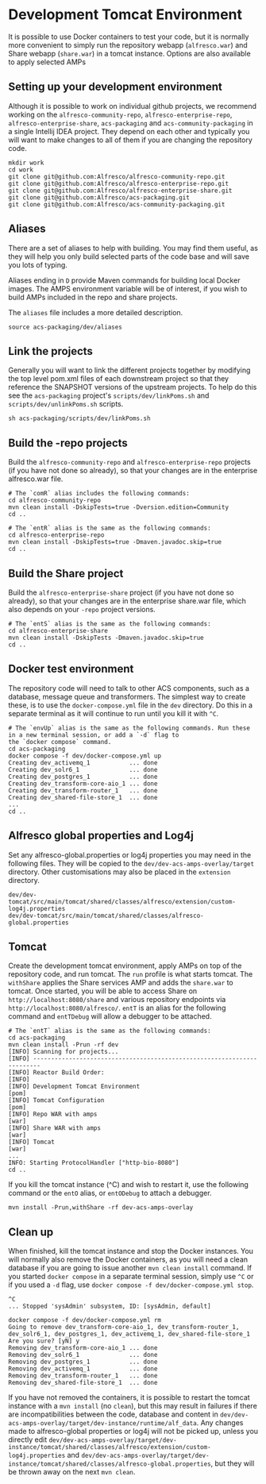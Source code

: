 # Development Tomcat Environment


It is possible to use Docker containers to test your code, but it is normally more convenient to simply run the
repository webapp (`alfresco.war`) and Share webapp (`share.war`) in a tomcat instance. Options are also available to
apply selected AMPs

## Setting up your development environment
Although it is possible to work on individual github projects, we recommend working on
the `alfresco-community-repo`, `alfresco-enterprise-repo`, `alfresco-enterprise-share`, `acs-packaging` and `acs-community-packaging`
in a single Intellij IDEA project. They depend on each other and typically you 
will want to make changes to all of them if you are changing the repository code.

~~~
mkdir work
cd work
git clone git@github.com:Alfresco/alfresco-community-repo.git
git clone git@github.com:Alfresco/alfresco-enterprise-repo.git
git clone git@github.com:Alfresco/alfresco-enterprise-share.git
git clone git@github.com:Alfresco/acs-packaging.git
git clone git@github.com:Alfresco/acs-community-packaging.git
~~~

## Aliases
There are a set of aliases to help with building. You may find them useful, as they will help you only build selected parts
of the code base and will save you lots of typing.

Aliases ending in `D` provide Maven commands for building local Docker images. The AMPS environment variable will be of
interest, if you wish to build AMPs included in the repo and share projects. 

The `aliases` file includes a more detailed description.
~~~
source acs-packaging/dev/aliases
~~~

## Link the projects
Generally you will want to link the different projects together by modifying the top level
pom.xml files of each downstream project so that they reference the SNAPSHOT versions of the
upstream projects. To help do this see the `acs-packaging` project's `scripts/dev/linkPoms.sh` and
`scripts/dev/unlinkPoms.sh` scripts.

~~~
sh acs-packaging/scripts/dev/linkPoms.sh
~~~

## Build the -repo projects
Build the `alfresco-community-repo` and `alfresco-enterprise-repo` projects (if you have not
done so already), so that your changes are in the enterprise alfresco.war file.
~~~
# The `comR` alias includes the following commands:
cd alfresco-community-repo
mvn clean install -DskipTests=true -Dversion.edition=Community
cd ..

# The `entR` alias is the same as the following commands:
cd alfresco-enterprise-repo
mvn clean install -DskipTests=true -Dmaven.javadoc.skip=true
cd ..
~~~

## Build the Share project
Build the `alfresco-enterprise-share` project (if you have not done so already), so that your
changes are in the enterprise share.war file, which also depends on your `-repo` project versions.
~~~
# The `entS` alias is the same as the following commands:
cd alfresco-enterprise-share
mvn clean install -DskipTests -Dmaven.javadoc.skip=true
cd ..
~~~

## Docker test environment
The repository code will need to talk to other ACS components, such as a database, message queue and transformers.
The simplest way to create these, is to use the `docker-compose.yml` file in the `dev` directory. Do this in a
separate terminal as it will continue to run until you kill it with `^C`.
~~~
# The `envUp` alias is the same as the following commands. Run these in a new terminal session, or add a `-d` flag to
the `docker compose` command.
cd acs-packaging
docker compose -f dev/docker-compose.yml up
Creating dev_activemq_1           ... done
Creating dev_solr6_1              ... done
Creating dev_postgres_1           ... done
Creating dev_transform-core-aio_1 ... done
Creating dev_transform-router_1   ... done
Creating dev_shared-file-store_1  ... done
...
cd ..
~~~

## Alfresco global properties and Log4j
Set any alfresco-global.properties or log4j properties you may need in the following files. They will be copied
to the `dev/dev-acs-amps-overlay/target` directory. Other customisations may also be placed in the `extension` directory. 
~~~
dev/dev-tomcat/src/main/tomcat/shared/classes/alfresco/extension/custom-log4j.properties
dev/dev-tomcat/src/main/tomcat/shared/classes/alfresco-global.properties
~~~

## Tomcat
Create the development tomcat environment, apply AMPs on top of the repository code, and
run tomcat. The `run` profile is what starts tomcat. The `withShare` applies
the Share services AMP and adds the `share.war` to tomcat. 
Once started, you will be able to access Share on `http://localhost:8080/share` and various repository
endpoints via `http://localhost:8080/alfresco/`. `entT` is an alias for the
following command and `entTDebug` will allow a debugger to be attached.
~~~
# The `entT` alias is the same as the following commands:
cd acs-packaging
mvn clean install -Prun -rf dev
[INFO] Scanning for projects...
[INFO] ------------------------------------------------------------------------
[INFO] Reactor Build Order:
[INFO] 
[INFO] Development Tomcat Environment                                     [pom]
[INFO] Tomcat Configuration                                               [pom]
[INFO] Repo WAR with amps                                                 [war]
[INFO] Share WAR with amps                                                [war]
[INFO] Tomcat                                                             [war]
...
INFO: Starting ProtocolHandler ["http-bio-8080"]
cd ..
~~~

If you kill the tomcat instance (^C) and wish to restart it, use the following command
or the `entO` alias, or `entODebug` to attach a debugger.
~~~
mvn install -Prun,withShare -rf dev-acs-amps-overlay
~~~


## Clean up
When finished, kill the tomcat instance and stop the Docker instances. You will normally also
remove the Docker containers, as you will need a clean database if you are going to issue
another `mvn clean install` command. If you started `docker compose` in a separate terminal session,
simply use `^C` or if you used a `-d` flag, use `docker compose -f dev/docker-compose.yml stop`.
~~~
^C
... Stopped 'sysAdmin' subsystem, ID: [sysAdmin, default]

docker compose -f dev/docker-compose.yml rm
Going to remove dev_transform-core-aio_1, dev_transform-router_1, dev_solr6_1, dev_postgres_1, dev_activemq_1, dev_shared-file-store_1
Are you sure? [yN] y
Removing dev_transform-core-aio_1 ... done
Removing dev_solr6_1              ... done
Removing dev_postgres_1           ... done
Removing dev_activemq_1           ... done
Removing dev_transform-router_1   ... done
Removing dev_shared-file-store_1  ... done
~~~

If you have not removed the containers, it is possible to restart the tomcat instance with
a `mvn install` (no `clean`), but this may result in failures if there are incompatibilities
between the code, database and content in `dev/dev-acs-amps-overlay/target/dev-instance/runtime/alf_data`.
Any changes made to alfresco-global properties or log4j will not be picked up, unless you
directly edit `dev/dev-acs-amps-overlay/target/dev-instance/tomcat/shared/classes/alfresco/extension/custom-log4j.properties`
and `dev/dev-acs-amps-overlay/target/dev-instance/tomcat/shared/classes/alfresco-global.properties`, but they will be thrown away
on the next `mvn clean`.
